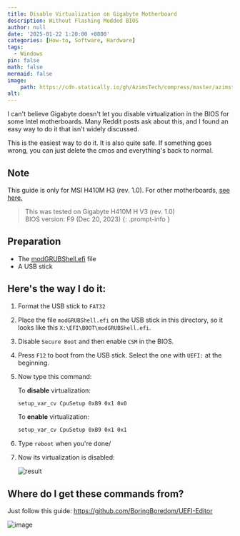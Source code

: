 ```yaml
---
title: Disable Virtualization on Gigabyte Motherboard
description: Without Flashing Modded BIOS
author: null
date: '2025-01-22 1:20:00 +0800'
categories: [How-to, Software, Hardware]
tags:
  - Windows
pin: false
math: false
mermaid: false
image:
    path: https://cdn.statically.io/gh/AzimsTech/compress/master/azimstech.github.io/Giga-H410-H-V3-banner.jpg
alt:
---
```


I can't believe Gigabyte doesn't let you disable virtualization in the BIOS for some Intel motherboards. Many Reddit posts ask about this, and I found an easy way to do it that isn't widely discussed.

This is the easiest way to do it. It is also quite safe. If something goes wrong, you can just delete the cmos and everything's back to normal.

## Note

This guide is only for MSI H410M H3 (rev. 1.0). For other motherboards, [see here.](#where-do-i-get-these-commands-from)

> This was tested on Gigabyte H410M H V3 (rev. 1.0)  
> BIOS version: F9 (Dec 20, 2023)
{: .prompt-info }

## Preparation

- The [modGRUBShell.efi](https://github.com/datasone/grub-mod-setup_var/releases) file
- A USB stick

## Here's the way I do it:

1. Format the USB stick to `FAT32`
2. Place the file `modGRUBShell.efi` on the USB stick in this directory, so it looks like this `X:\EFI\BOOT\modGRUBShell.efi`.
3. Disable `Secure Boot` and then enable `CSM` in the BIOS.
4. Press `F12` to boot from the USB stick. Select the one with `UEFI:` at the beginning.
5. Now type this command:  

   To **disable** virtualization:  

   ```bash
   setup_var_cv CpuSetup 0xB9 0x1 0x0
   ```

   To **enable** virtualization:  

   ```bash
   setup_var_cv CpuSetup 0xB9 0x1 0x1
   ```

6. Type `reboot` when you're done/
7. Now its virtualization is disabled:

   ![result](https://cdn.statically.io/gh/AzimsTech/compress/master/azimstech.github.io/vm-disabled-result.png)

## Where do I get these commands from?

Just follow this guide: https://github.com/BoringBoredom/UEFI-Editor

![image](https://gist.github.com/user-attachments/assets/8fae0846-326d-4b14-80fb-ec11b6a73bc2)